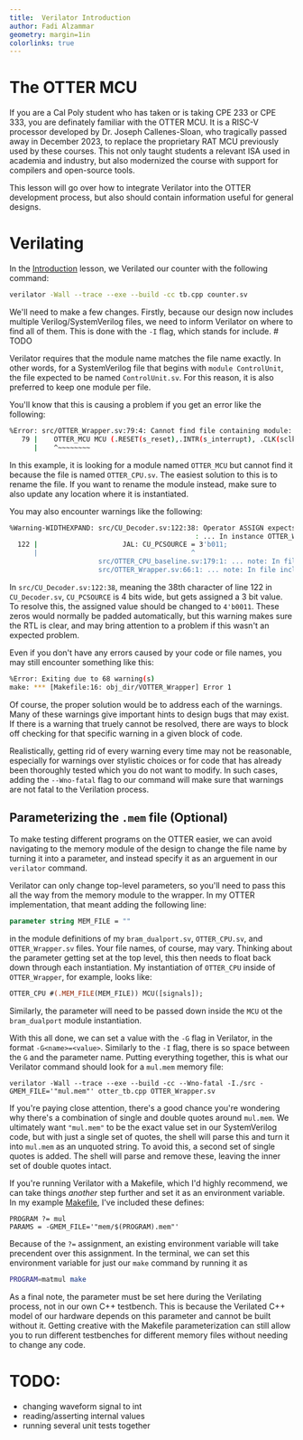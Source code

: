 ```yaml
---
title:  Verilator Introduction
author: Fadi Alzammar
geometry: margin=1in
colorlinks: true
---
```


# The OTTER MCU

If you are a Cal Poly student who has taken or is taking CPE 233 or CPE 333, you are definately familiar with the OTTER MCU. It is a RISC-V processor developed by Dr. Joseph Callenes-Sloan, who tragically passed away in December 2023, to replace the proprietary RAT MCU previously used by these courses. This not only taught students a relevant ISA used in academia and industry, but also modernized the course with support for compilers and open-source tools.

This lesson will go over how to integrate Verilator into the OTTER development process, but also should contain information useful for general designs.

# Verilating

In the [Introduction](../Introduction/README.md) lesson, we Verilated our counter with the following command:

```sh
verilator -Wall --trace --exe --build -cc tb.cpp counter.sv
```

We'll need to make a few changes. Firstly, because our design now includes multiple Verilog/SystemVerilog files, we need to inform Verilator on where to find all of them. This is done with the `-I` flag, which stands for include. # TODO

Verilator requires that the module name matches the file name exactly. In other words, for a SystemVerilog file that begins with `module ControlUnit`, the file expected to be named `ControlUnit.sv`. For this reason, it is also preferred to keep one module per file.

You'll know that this is causing a problem if you get an error like the following:

```sh
%Error: src/OTTER_Wrapper.sv:79:4: Cannot find file containing module: 'OTTER_MCU'
   79 |    OTTER_MCU MCU (.RESET(s_reset),.INTR(s_interrupt), .CLK(sclk), 
      |    ^~~~~~~~~
```

In this example, it is looking for a module named `OTTER_MCU` but cannot find it because the file is named `OTTER_CPU.sv`. The easiest solution to this is to rename the file. If you want to rename the module instead, make sure to also update any location where it is instantiated.

You may also encounter warnings like the following:

```sh
%Warning-WIDTHEXPAND: src/CU_Decoder.sv:122:38: Operator ASSIGN expects 4 bits on the Assign RHS, but Assign RHS's CONST '3'h3' generates 3 bits.
                                              : ... In instance OTTER_Wrapper.MCU.CU_DECODER
  122 |                     JAL: CU_PCSOURCE = 3'b011;
      |                                      ^
                      src/OTTER_CPU_baseline.sv:179:1: ... note: In file included from OTTER_CPU_baseline.sv
                      src/OTTER_Wrapper.sv:66:1: ... note: In file included from OTTER_Wrapper.sv
```

In `src/CU_Decoder.sv:122:38`, meaning the 38th character of line 122 in `CU_Decoder.sv`, `CU_PCSOURCE` is 4 bits wide, but gets assigned a 3 bit value. To resolve this, the assigned value should be changed to `4'b0011`. These zeros would normally be padded automatically, but this warning makes sure the RTL is clear, and may bring attention to a problem if this wasn't an expected problem.

Even if you don't have any errors caused by your code or file names, you may still encounter something like this:

```sh
%Error: Exiting due to 68 warning(s)
make: *** [Makefile:16: obj_dir/VOTTER_Wrapper] Error 1
```

Of course, the proper solution would be to address each of the warnings. Many of these warnings give important hints to design bugs that may exist. If there is a warning that truely cannot be resolved, there are ways to block off checking for that specific warning in a given block of code.

Realistically, getting rid of every warning every time may not be reasonable, especially for warnings over stylistic choices or for code that has already been thoroughly tested which you do not want to modify. In such cases, adding the `--Wno-fatal` flag to our command will make sure that warnings are not fatal to the Verilation process.

## Parameterizing the `.mem` file (Optional)
To make testing different programs on the OTTER easier, we can avoid navigating to the memory module of the design to change the file name by turning it into a parameter, and instead specify it as an arguement in our `verilator` command.

Verilator can only change top-level parameters, so you'll need to pass this all the way from the memory module to the wrapper. In my OTTER implementation, that meant adding the following line:

```sv
parameter string MEM_FILE = ""
```

in the module definitions of my `bram_dualport.sv`, `OTTER_CPU.sv`, and `OTTER_Wrapper.sv` files. Your file names, of course, may vary. Thinking about the parameter getting set at the top level, this then needs to float back down through each instantiation. My instantiation of `OTTER_CPU` inside of `OTTER_Wrapper`, for example, looks like:

<!-- #TODO: try ```cpp -->
```sv
OTTER_CPU #(.MEM_FILE(MEM_FILE)) MCU([signals]);
```

Similarly, the parameter will need to be passed down inside the `MCU` ot the `bram_dualport` module instantiation.

With this all done, we can set a value with the `-G` flag in Verilator, in the format `-G<name>=<value>`. Similarly to the `-I` flag, there is so space between the `G` and the parameter name. Putting everything together, this is what our Verilator command should look for a `mul.mem` memory file:

```
verilator -Wall --trace --exe --build -cc --Wno-fatal -I./src -GMEM_FILE='"mul.mem"' otter_tb.cpp OTTER_Wrapper.sv
```

If you're paying close attention, there's a good chance you're wondering why there's a combination of single and double quotes around `mul.mem`. We ultimately want `"mul.mem"` to be the exact value set in our SystemVerilog code, but with just a single set of quotes, the shell will parse this and turn it into `mul.mem` as an unquoted string. To avoid this, a second set of single quotes is added. The shell will parse and remove these, leaving the inner set of double quotes intact.

If you're running Verilator with a Makefile, which I'd highly recommend, we can take things *another* step further and set it as an environment variable. In my example [Makefile](./Makefile), I've included these defines:

```make
PROGRAM ?= mul
PARAMS = -GMEM_FILE='"mem/$(PROGRAM).mem"'
```

Because of the `?=` assignment, an existing environment variable will take precendent over this assignment. In the terminal, we can set this environment variable for just our `make` command by running it as

```sh
PROGRAM=matmul make
```

As a final note, the parameter must be set here during the Verilating process, not in our own C++ testbench. This is because the Verilated C++ model of our hardware depends on this parameter and cannot be built without it. Getting creative with the Makefile parameterization can still allow you to run different testbenches for different memory files without needing to change any code.

# TODO: 
 - changing waveform signal to int
 - reading/asserting internal values
 - running several unit tests together
